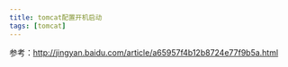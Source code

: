 ```yaml
---
title: tomcat配置开机启动
tags: [tomcat]
---
```


参考：http://jingyan.baidu.com/article/a65957f4b12b8724e77f9b5a.html

